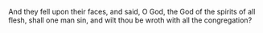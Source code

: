 And they fell upon their faces, and said, O God, the God of the spirits of all flesh, shall one man sin, and wilt thou be wroth with all the congregation?
